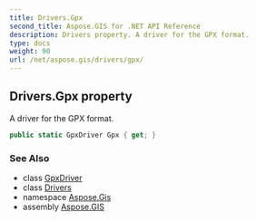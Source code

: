 ```yaml
---
title: Drivers.Gpx
second_title: Aspose.GIS for .NET API Reference
description: Drivers property. A driver for the GPX format.
type: docs
weight: 90
url: /net/aspose.gis/drivers/gpx/
---
```

## Drivers.Gpx property

A driver for the GPX format.

```csharp
public static GpxDriver Gpx { get; }
```

### See Also

* class [GpxDriver](../../../aspose.gis.formats.gpx/gpxdriver/)
* class [Drivers](../)
* namespace [Aspose.Gis](../../drivers/)
* assembly [Aspose.GIS](../../../)


